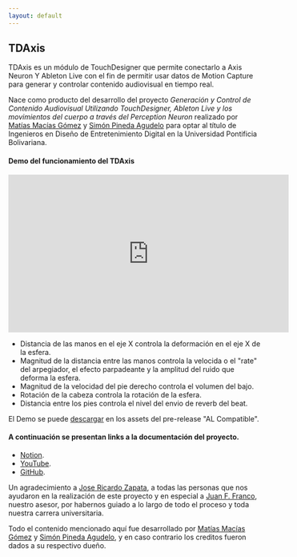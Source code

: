 ```yaml
---
layout: default
---
```


## TDAxis
TDAxis es un módulo de TouchDesigner que permite conectarlo a Axis Neuron Y Ableton Live con el fin de permitir usar datos de Motion Capture para generar y controlar contenido audiovisual en tiempo real.

Nace como producto del desarrollo del proyecto _Generación y Control de Contenido Audiovisual Utilizando TouchDesigner, Ableton Live y los movimientos del cuerpo a través del Perception Neuron_ realizado por [Matías Macías Gómez](https://github.com/Matmac945) y [Simón Pineda Agudelo](https://github.com/skailuxspa) para optar al título de Ingenieros en Diseño de Entretenimiento Digital en la Universidad Pontificia Bolivariana.

#### Demo del funcionamiento del TDAxis
<iframe width="560" height="315" src="https://www.youtube.com/embed/iqZA_SVW4X4" frameborder="0" allow="accelerometer; autoplay; encrypted-media; gyroscope; picture-in-picture" allowfullscreen></iframe>

- Distancia de las manos en el eje X controla la deformación en el eje X de la esfera.
- Magnitud de la distancia entre las manos controla la velocida o el "rate" del arpegiador, el efecto   parpadeante y la    amplitud del ruido que deforma la esfera.
- Magnitud de la velocidad del pie derecho controla el volumen del bajo.
- Rotación de la cabeza controla la rotación de la esfera.
- Distancia entre los pies controla el nivel del envio de reverb del beat.


El Demo se puede [descargar](https://github.com/TDAxis/TDAxis/releases) en los assets del pre-release "AL Compatible". 

#### A continuación se presentan links a la documentación del proyecto.
* [Notion](./notion.html).
* [YouTube](./youtube.html).
* [GitHub](./github.html).

Un agradecimiento a [Jose Ricardo Zapata](https://github.com/joserzapata), a todas las personas que nos ayudaron en la realización de este proyecto y en especial a [Juan F. Franco](https://github.com/juanferfranco), nuestro asesor, por habernos guiado a lo largo de todo el proceso y toda nuestra carrera universitaria.


Todo el contenido mencionado aquí fue desarrollado por [Matías Macías Gómez](https://github.com/Matmac945) y [Simón Pineda Agudelo](https://github.com/skailuxspa), y en caso contrario los creditos fueron dados a su respectivo dueño.
